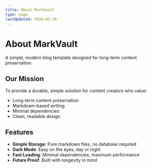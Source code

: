 ```yaml
---
title: About MarkVault
type: page
lastUpdated: 2024-03-20
---
```


# About MarkVault

A simple, modern blog template designed for long-term content preservation.

## Our Mission

To provide a durable, simple solution for content creators who value:
- Long-term content preservation
- Markdown-based writing
- Minimal dependencies
- Clean, readable design

## Features

- **Simple Storage**: Pure markdown files, no database required
- **Dark Mode**: Easy on the eyes, day or night
- **Fast Loading**: Minimal dependencies, maximum performance
- **Future Proof**: Built with longevity in mind